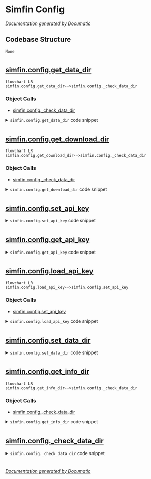 # Simfin Config

[_Documentation generated by Documatic_](https://www.documatic.com)

<!---Documatic-section-Codebase Structure-start--->
## Codebase Structure

<!---Documatic-block-system_architecture-start--->
```mermaid
None
```
<!---Documatic-block-system_architecture-end--->

# #
<!---Documatic-section-Codebase Structure-end--->

<!---Documatic-section-simfin.config.get_data_dir-start--->
## [simfin.config.get_data_dir](15-simfin_config.md#simfin.config.get_data_dir)

<!---Documatic-section-get_data_dir-start--->
```mermaid
flowchart LR
simfin.config.get_data_dir-->simfin.config._check_data_dir
```

### Object Calls

* [simfin.config._check_data_dir](15-simfin_config.md#simfin.config._check_data_dir)

<!---Documatic-block-simfin.config.get_data_dir-start--->
<details>
	<summary><code>simfin.config.get_data_dir</code> code snippet</summary>

```python
def get_data_dir():
    _check_data_dir()
    return _data_dir
```
</details>
<!---Documatic-block-simfin.config.get_data_dir-end--->
<!---Documatic-section-get_data_dir-end--->

# #
<!---Documatic-section-simfin.config.get_data_dir-end--->

<!---Documatic-section-simfin.config.get_download_dir-start--->
## [simfin.config.get_download_dir](15-simfin_config.md#simfin.config.get_download_dir)

<!---Documatic-section-get_download_dir-start--->
```mermaid
flowchart LR
simfin.config.get_download_dir-->simfin.config._check_data_dir
```

### Object Calls

* [simfin.config._check_data_dir](15-simfin_config.md#simfin.config._check_data_dir)

<!---Documatic-block-simfin.config.get_download_dir-start--->
<details>
	<summary><code>simfin.config.get_download_dir</code> code snippet</summary>

```python
def get_download_dir():
    _check_data_dir()
    return _download_dir
```
</details>
<!---Documatic-block-simfin.config.get_download_dir-end--->
<!---Documatic-section-get_download_dir-end--->

# #
<!---Documatic-section-simfin.config.get_download_dir-end--->

<!---Documatic-section-simfin.config.set_api_key-start--->
## [simfin.config.set_api_key](15-simfin_config.md#simfin.config.set_api_key)

<!---Documatic-section-set_api_key-start--->
<!---Documatic-block-simfin.config.set_api_key-start--->
<details>
	<summary><code>simfin.config.set_api_key</code> code snippet</summary>

```python
def set_api_key(api_key='free'):
    global _api_key
    _api_key = api_key
```
</details>
<!---Documatic-block-simfin.config.set_api_key-end--->
<!---Documatic-section-set_api_key-end--->

# #
<!---Documatic-section-simfin.config.set_api_key-end--->

<!---Documatic-section-simfin.config.get_api_key-start--->
## [simfin.config.get_api_key](15-simfin_config.md#simfin.config.get_api_key)

<!---Documatic-section-get_api_key-start--->
<!---Documatic-block-simfin.config.get_api_key-start--->
<details>
	<summary><code>simfin.config.get_api_key</code> code snippet</summary>

```python
def get_api_key():
    return _api_key
```
</details>
<!---Documatic-block-simfin.config.get_api_key-end--->
<!---Documatic-section-get_api_key-end--->

# #
<!---Documatic-section-simfin.config.get_api_key-end--->

<!---Documatic-section-simfin.config.load_api_key-start--->
## [simfin.config.load_api_key](15-simfin_config.md#simfin.config.load_api_key)

<!---Documatic-section-load_api_key-start--->
```mermaid
flowchart LR
simfin.config.load_api_key-->simfin.config.set_api_key
```

### Object Calls

* [simfin.config.set_api_key](15-simfin_config.md#simfin.config.set_api_key)

<!---Documatic-block-simfin.config.load_api_key-start--->
<details>
	<summary><code>simfin.config.load_api_key</code> code snippet</summary>

```python
def load_api_key(path='~/simfin_api_key.txt', default_key='free'):
    try:
        path = os.path.expanduser(path)
        with open(path) as f:
            key = f.readline().strip()
    except:
        key = default_key
    set_api_key(api_key=key)
```
</details>
<!---Documatic-block-simfin.config.load_api_key-end--->
<!---Documatic-section-load_api_key-end--->

# #
<!---Documatic-section-simfin.config.load_api_key-end--->

<!---Documatic-section-simfin.config.set_data_dir-start--->
## [simfin.config.set_data_dir](15-simfin_config.md#simfin.config.set_data_dir)

<!---Documatic-section-set_data_dir-start--->
<!---Documatic-block-simfin.config.set_data_dir-start--->
<details>
	<summary><code>simfin.config.set_data_dir</code> code snippet</summary>

```python
def set_data_dir(data_dir='~/simfin_data/'):
    global _data_dir, _download_dir, _cache_dir, _info_dir
    _data_dir = os.path.expanduser(data_dir)
    _download_dir = os.path.join(_data_dir, 'download/')
    _cache_dir = os.path.join(_data_dir, 'cache/')
    _info_dir = os.path.join(_data_dir, 'info/')
    if not os.path.exists(_download_dir):
        os.makedirs(_download_dir)
    if not os.path.exists(_cache_dir):
        os.makedirs(_cache_dir)
    if not os.path.exists(_info_dir):
        os.makedirs(_info_dir)
```
</details>
<!---Documatic-block-simfin.config.set_data_dir-end--->
<!---Documatic-section-set_data_dir-end--->

# #
<!---Documatic-section-simfin.config.set_data_dir-end--->

<!---Documatic-section-simfin.config.get_info_dir-start--->
## [simfin.config.get_info_dir](15-simfin_config.md#simfin.config.get_info_dir)

<!---Documatic-section-get_info_dir-start--->
```mermaid
flowchart LR
simfin.config.get_info_dir-->simfin.config._check_data_dir
```

### Object Calls

* [simfin.config._check_data_dir](15-simfin_config.md#simfin.config._check_data_dir)

<!---Documatic-block-simfin.config.get_info_dir-start--->
<details>
	<summary><code>simfin.config.get_info_dir</code> code snippet</summary>

```python
def get_info_dir():
    _check_data_dir()
    return _info_dir
```
</details>
<!---Documatic-block-simfin.config.get_info_dir-end--->
<!---Documatic-section-get_info_dir-end--->

# #
<!---Documatic-section-simfin.config.get_info_dir-end--->

<!---Documatic-section-simfin.config._check_data_dir-start--->
## [simfin.config._check_data_dir](15-simfin_config.md#simfin.config._check_data_dir)

<!---Documatic-section-_check_data_dir-start--->
<!---Documatic-block-simfin.config._check_data_dir-start--->
<details>
	<summary><code>simfin.config._check_data_dir</code> code snippet</summary>

```python
def _check_data_dir():
    if _data_dir is None:
        msg = 'The simfin data directory has not been set by the user. Please call the function sf.set_data_dir() first.'
        raise Exception(msg)
```
</details>
<!---Documatic-block-simfin.config._check_data_dir-end--->
<!---Documatic-section-_check_data_dir-end--->

# #
<!---Documatic-section-simfin.config._check_data_dir-end--->

[_Documentation generated by Documatic_](https://www.documatic.com)